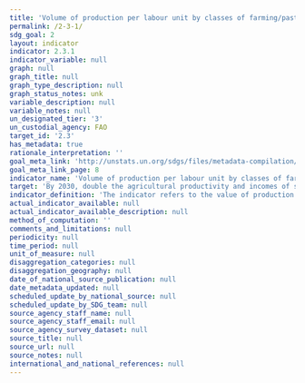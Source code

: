 ```yaml
---
title: 'Volume of production per labour unit by classes of farming/pastoral/forestry enterprise size'
permalink: /2-3-1/
sdg_goal: 2
layout: indicator
indicator: 2.3.1
indicator_variable: null
graph: null
graph_title: null
graph_type_description: null
graph_status_notes: unk
variable_description: null
variable_notes: null
un_designated_tier: '3'
un_custodial_agency: FAO
target_id: '2.3'
has_metadata: true
rationale_interpretation: ''
goal_meta_link: 'http://unstats.un.org/sdgs/files/metadata-compilation/Metadata-Goal-2.pdf'
goal_meta_link_page: 8
indicator_name: 'Volume of production per labour unit by classes of farming/pastoral/forestry enterprise size'
target: 'By 2030, double the agricultural productivity and incomes of small-scale food producers, in particular women, indigenous peoples, family farmers, pastoralists and fishers, including through secure and equal access to land, other productive resources and inputs, knowledge, financial services, markets and opportunities for value addition and nonfarm employment.'
indicator_definition: 'The indicator refers to the value of production per labour unit operated by small scale producers in the farming, pastoral and forestry sectors. Data will be produced by classes of enterprise size.'
actual_indicator_available: null
actual_indicator_available_description: null
method_of_computation: ''
comments_and_limitations: null
periodicity: null
time_period: null
unit_of_measure: null
disaggregation_categories: null
disaggregation_geography: null
date_of_national_source_publication: null
date_metadata_updated: null
scheduled_update_by_national_source: null
scheduled_update_by_SDG_team: null
source_agency_staff_name: null
source_agency_staff_email: null
source_agency_survey_dataset: null
source_title: null
source_url: null
source_notes: null
international_and_national_references: null
---
```

